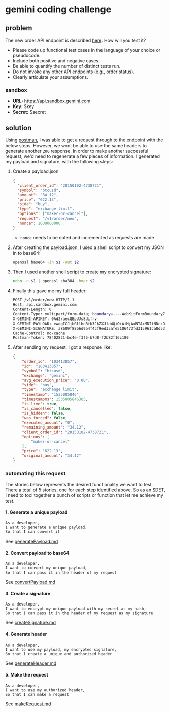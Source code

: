 # gemini coding challenge
## problem
The new order API endpoint is described [here](https://docs.gemini.com/rest-api/#new-order). How will you test it?

* Please code up functional test cases in the language of your choice or pseudocode.
* Include both positive and negative cases.
* Be able to quantify the number of distinct tests run.
* Do not invoke any other API endpoints (e.g., order status).
* Clearly articulate your assumptions.

### sandbox
* **URL:** https://api.sandbox.gemini.com
* **Key:** $key
* **Secret:** $secret

## solution
Using [postman](https://www.getpostman.com/), I was able to get a request through to the endpoint with the below steps. However, we wont be able to use the same headers to generate another `200` response. In order to make another successful request, we'd need to regenerate a few pieces of information. I generated my payload and signature, with the following steps:

1. Create a payload.json

    ```json
    {
      "client_order_id": "20150102-4738721",
      "symbol": "btcusd",
      "amount": "34.12",
      "price": "622.13",
      "side": "buy",
      "type": "exchange limit",
      "options": ["maker-or-cancel"],
      "request": "/v1/order/new",
      "nonce": 1000000000
    }
    ```
    * `nonce` needs to be noted and incremented as requests are made

2. After creating the payload.json, I used a shell script to convert my JSON in to base64:

    ```bash
    openssl base64 -in $1 -out $2
    ```

3. Then I used another shell script to create my encrypted signature:

    ```bash
    echo -n $1 | openssl sha384 -hmac $2
    ```

4. Finally this gave me my full header:

    ```bash
    POST /v1/order/new HTTP/1.1
    Host: api.sandbox.gemini.com
    Content-Length: 0
    Content-Type: multipart/form-data; boundary=----WebKitFormBoundary7MA4YWxkTrZu0gW
    X-GEMINI-APIKEY: 0Ad2raecQBpUJs8difrv
    X-GEMINI-PAYLOAD: ewogICJjbGllbnRfb3JkZXJfaWQiOiAiMjAxNTAxMDItNDczODcyMSIsCiAgInN5bWJvbCI6ICJidGN1c2QiLAogICJhbW91bnQiOiAiMzQuMTIiLAogICJwcmljZSI6ICI2MjIuMTMiLAogICJzaWRlIjogImJ1eSIsCiAgInR5cGUiOiAiZXhjaGFuZ2UgbGltaXQiLAogICJvcHRpb25zIjogWyJtYWtlci1vci1jYW5jZWwiXSwKICAicmVxdWVzdCI6ICIvdjEvb3JkZXIvbmV3IiwKICAibm9uY2UiOiAxMDAwMDAwMDAwCn0K
    X-GEMINI-SIGNATURE: a8609f88b6d9b4f4cf9ed35afe5106473fd315961ca8d53b1549e5aecfcfe7aba3bac8dd00640570fc772155bdb535d0
    Cache-Control: no-cache
    Postman-Token: 78402821-bc4e-f3f5-b7d8-f2b82f16c180
    ```
5. After sending my request, I got a response like:

    ```json
    {
        "order_id": "103413857",
        "id": "103413857",
        "symbol": "btcusd",
        "exchange": "gemini",
        "avg_execution_price": "0.00",
        "side": "buy",
        "type": "exchange limit",
        "timestamp": "1535005846",
        "timestampms": 1535005846365,
        "is_live": true,
        "is_cancelled": false,
        "is_hidden": false,
        "was_forced": false,
        "executed_amount": "0",
        "remaining_amount": "34.12",
        "client_order_id": "20150102-4738721",
        "options": [
            "maker-or-cancel"
        ],
        "price": "622.13",
        "original_amount": "34.12"
    }
    ```

### automating this request

The stories below represents the desired functionality we want to test. There a total of 5 stories, one for each step identified above. So as an SDET, I need to tool together a bunch of scripts or function that let me achieve my test.

#### 1. Generate a unique payload

```gherkin
As a developer,
I want to generate a unique payload,
So that I can convert it
```

See [generatePayload.md](./generatePayload.md)

#### 2. Convert payload to base64

```gherkin
As a developer,
I want to convert my unique payload,
So that I can pass it in the header of my request
```

See [convertPayload.md](./wiki/convertPayload.md)

#### 3. Create a signature

```gherkin
As a developer,
I want to encrypt my unique payload with my secret as my hash,
So that I can pass it in the header of my request as my signature
```

See [createSignature.md](./wiki/createSignature.md)

#### 4. Generate header

```gherkin
As a developer,
I want to use my payload, my encrypted signature,
So that I create a unique and authorized header
```

See [generateHeader.md](./wiki/generateHeader.md)

#### 5. Make the request

```gherkin
As a developer,
I want to use my authorized header,
So that I can make a request
```

See [makeRequest.md](./wiki/makeRequest.md)
